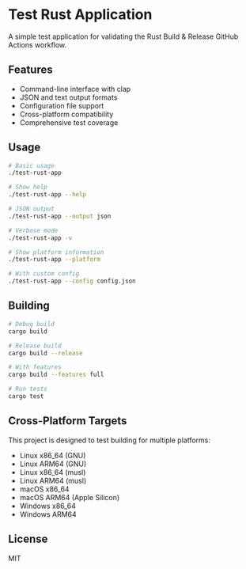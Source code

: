# Test Rust Application

A simple test application for validating the Rust Build & Release GitHub Actions workflow.

## Features

- Command-line interface with clap
- JSON and text output formats
- Configuration file support
- Cross-platform compatibility
- Comprehensive test coverage

## Usage

```bash
# Basic usage
./test-rust-app

# Show help
./test-rust-app --help

# JSON output
./test-rust-app --output json

# Verbose mode
./test-rust-app -v

# Show platform information
./test-rust-app --platform

# With custom config
./test-rust-app --config config.json
```

## Building

```bash
# Debug build
cargo build

# Release build
cargo build --release

# With features
cargo build --features full

# Run tests
cargo test
```

## Cross-Platform Targets

This project is designed to test building for multiple platforms:

- Linux x86_64 (GNU)
- Linux ARM64 (GNU)
- Linux x86_64 (musl)
- Linux ARM64 (musl)
- macOS x86_64
- macOS ARM64 (Apple Silicon)
- Windows x86_64
- Windows ARM64

## License

MIT